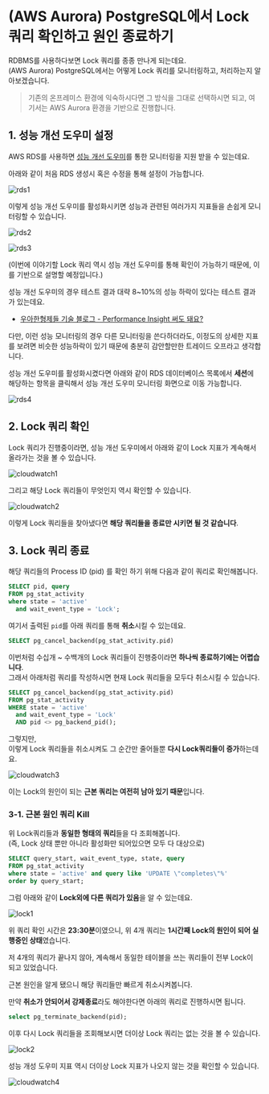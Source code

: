 # (AWS Aurora) PostgreSQL에서 Lock 쿼리 확인하고 원인 종료하기

RDBMS를 사용하다보면 Lock 쿼리를 종종 만나게 되는데요.  
(AWS Aurora) PostgreSQL에서는 어떻게 Lock 쿼리를 모니터링하고, 처리하는지 알아보겠습니다.

> 기존의 온프레미스 환경에 익숙하시다면 그 방식을 그대로 선택하시면 되고, 여기서는 AWS Aurora 환경을 기반으로 진행합니다.

## 1. 성능 개선 도우미 설정

AWS RDS를 사용하면 [성능 개선 도우미](https://aws.amazon.com/ko/rds/performance-insights/)를 통한 모니터링을 지원 받을 수 있는데요.  
  
아래와 같이 처음 RDS 생성시 혹은 수정을 통해 설정이 가능합니다.

![rds1](./images/rds1.png)

이렇게 성능 개선 도우미를 활성화시키면 성능과 관련된 여러가지 지표들을 손쉽게 모니터링할 수 있습니다.

![rds2](./images/rds2.png)

![rds3](./images/rds3.png)

(이번에 이야기할 Lock 쿼리 역시 성능 개선 도우미를 통해 확인이 가능하기 때문에, 이를 기반으로 설명할 예정입니다.) 
  
성능 개선 도우미의 경우 테스트 결과 대략 8~10%의 성능 하락이 있다는 테스트 결과가 있는데요. 

* [우아한형제들 기술 블로그 - Performance Insight 써도 돼요?](https://techblog.woowahan.com/2593/)

다만, 이런 성능 모니터링의 경우 다른 모니터링을 쓴다하더라도, 이정도의 상세한 지표를 보려면 비슷한 성능하락이 있기 때문에 충분히 감안할만한 트레이드 오프라고 생각합니다.  
  
성능 개선 도우미를 활성화시켰다면 아래와 같이 RDS 데이터베이스 목록에서 **세션**에 해당하는 항목을 클릭해서 성능 개선 도우미 모니터링 화면으로 이동 가능합니다.

![rds4](./images/rds4.png)

## 2. Lock 쿼리 확인

Lock 쿼리가 진행중이라면, 성능 개선 도우미에서 아래와 같이 Lock 지표가 계속해서 올라가는 것을 볼 수 있습니다.

![cloudwatch1](./images/cloudwatch1.png)

그리고 해당 Lock 쿼리들이 무엇인지 역시 확인할 수 있습니다.

![cloudwatch2](./images/cloudwatch2.png)

이렇게 Lock 쿼리들을 찾아냈다면 **해당 쿼리들을 종료만 시키면 될 것 같습니다**.

## 3. Lock 쿼리 종료

해당 쿼리들의 Process ID (pid) 를 확인 하기 위해 다음과 같이 쿼리로 확인해봅니다.

```sql
SELECT pid, query
FROM pg_stat_activity
where state = 'active'
  and wait_event_type = 'Lock';
```

여기서 출력된 `pid`를 아래 쿼리를 통해 **취소**시킬 수 있는데요.

```sql
SELECT pg_cancel_backend(pg_stat_activity.pid)
```

이번처럼 수십개 ~ 수백개의 Lock 쿼리들이 진행중이라면 **하나씩 종료하기에는 어렵습니다**.  
그래서 아래처럼 쿼리를 작성하시면 현재 Lock 쿼리들을 모두다 취소시킬 수 있습니다.

```sql
SELECT pg_cancel_backend(pg_stat_activity.pid)
FROM pg_stat_activity
WHERE state = 'active'
  and wait_event_type = 'Lock'
  AND pid <> pg_backend_pid();
```

그렇지만,  
이렇게 Lock 쿼리들을 취소시켜도 그 순간만 줄어들뿐 **다시 Lock쿼리들이 증가**하는데요.

![cloudwatch3](./images/cloudwatch3.png)

이는 Lock의 원인이 되는 **근본 쿼리는 여전히 남아 있기 때문**입니다.

### 3-1. 근본 원인 쿼리 Kill

위 Lock쿼리들과 **동일한 형태의 쿼리**들을 다 조회해봅니다.  
(즉, Lock 상태 뿐만 아니라 활성화만 되어있으면 모두 다 대상으로)

```sql
SELECT query_start, wait_event_type, state, query
FROM pg_stat_activity
where state = 'active' and query like 'UPDATE \"completes\"%'
order by query_start;
```

그럼 아래와 같이 **Lock외에 다른 쿼리가 있음**을 알 수 있는데요.

![lock1](./images/lock1.png)

위 쿼리 확인 시간은 **23:30분**이였으니, 위 4개 쿼리는 **1시간째 Lock의 원인이 되어 실행중인 상태**였습니다.  
  
저 4개의 쿼리가 끝나지 않아, 계속해서 동일한 테이블을 쓰는 쿼리들이 전부 Lock이 되고 있었습니다.  
  
근본 원인을 알게 됐으니 해당 쿼리들만 빠르게 취소시켜봅니다.  
  
만약 **취소가 안되어서 강제종료**라도 해야한다면 아래의 쿼리로 진행하시면 됩니다.

```sql
select pg_terminate_backend(pid);
```

이후 다시 Lock 쿼리들을 조회해보시면 더이상 Lock 쿼리는 없는 것을 볼 수 있습니다.

![lock2](./images/lock2.png)

성능 개성 도우미 지표 역시 더이상 Lock 지표가 나오지 않는 것을 확인할 수 있습니다.

![cloudwatch4](./images/cloudwatch4.png)